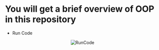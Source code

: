 # You will get a brief overview of OOP in this repository

* Run Code

<p align="center">
  <img src="https://github.com/rajabov0011/Drawer/blob/main/imagesAndGif/My%20Project.gif" alt="RunCode">
</p>